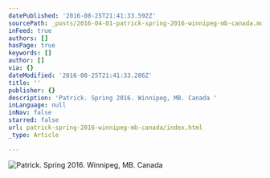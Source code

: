 ```yaml
---
datePublished: '2016-08-25T21:41:33.592Z'
sourcePath: _posts/2016-04-01-patrick-spring-2016-winnipeg-mb-canada.md
inFeed: true
authors: []
hasPage: true
keywords: []
author: []
via: {}
dateModified: '2016-08-25T21:41:33.286Z'
title: ''
publisher: {}
description: 'Patrick. Spring 2016. Winnipeg, MB. Canada '
inLanguage: null
inNav: false
starred: false
url: patrick-spring-2016-winnipeg-mb-canada/index.html
_type: Article

---
```

![Patrick. Spring 2016. Winnipeg, MB. Canada ](https://the-grid-user-content.s3-us-west-2.amazonaws.com/b67eaff1-105b-4dc4-a821-067b4fbcd62c.jpg)